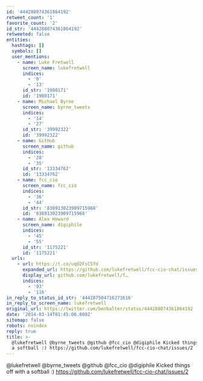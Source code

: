 ```yaml
---
id: '444288074361864192'
retweet_count: '1'
favorite_count: '2'
id_str: '444288074361864192'
retweeted: false
entities:
  hashtags: []
  symbols: []
  user_mentions:
    - name: Luke Fretwell
      screen_name: lukefretwell
      indices:
        - '0'
        - '13'
      id_str: '1980171'
      id: '1980171'
    - name: Michael Byrne
      screen_name: byrne_tweets
      indices:
        - '14'
        - '27'
      id_str: '39992322'
      id: '39992322'
    - name: GitHub
      screen_name: github
      indices:
        - '28'
        - '35'
      id_str: '13334762'
      id: '13334762'
    - name: fcc_cio
      screen_name: fcc_cio
      indices:
        - '36'
        - '44'
      id_str: '838913023909715968'
      id: '838913023909715968'
    - name: Alex Howard
      screen_name: digiphile
      indices:
        - '45'
        - '55'
      id_str: '1175221'
      id: '1175221'
  urls:
    - url: https://t.co/uqO2FsC5fd
      expanded_url: https://github.com/lukefretwell/fcc-cio-chat/issues/2
      display_url: github.com/lukefretwell/f…
      indices:
        - '93'
        - '116'
in_reply_to_status_id_str: '444287504716271616'
in_reply_to_screen_name: lukefretwell
original_url: https://twitter.com/benbalter/status/444288074361864192
date: '2014-03-14T01:45:06.000Z'
sitemap: false
robots: noindex
reply: true
title: >-
  @lukefretwell @byrne_tweets @github @fcc_cio @digiphile Kicked things off with
  a softball :) https://github.com/lukefretwell/fcc-cio-chat/issues/2
---
```


@lukefretwell @byrne_tweets @github @fcc_cio @digiphile Kicked things off with a softball :) https://github.com/lukefretwell/fcc-cio-chat/issues/2